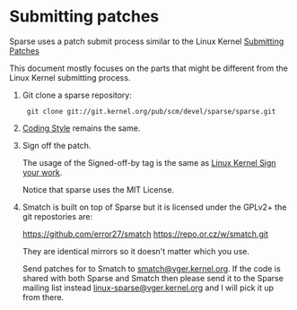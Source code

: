 Submitting patches
==================

Sparse uses a patch submit process similar to the Linux Kernel
[Submitting Patches](https://www.kernel.org/doc/html/v4.12/process/submitting-patches.html)

This document mostly focuses on the parts that might be different from the Linux
Kernel submitting process.

1. Git clone a sparse repository:

        git clone git://git.kernel.org/pub/scm/devel/sparse/sparse.git

2. [Coding Style](https://www.kernel.org/doc/html/v4.12/process/coding-style.html) remains the same.

3. Sign off the patch.

   The usage of the Signed-off-by tag is the same as [Linux Kernel Sign your work](https://www.kernel.org/doc/html/v4.12/process/submitting-patches.html#sign-your-work-the-developer-s-certificate-of-origin).

   Notice that sparse uses the MIT License.

4. Smatch is built on top of Sparse but it is licensed under the GPLv2+ the
   git repostories are:

	https://github.com/error27/smatch
	https://repo.or.cz/w/smatch.git

   They are identical mirrors so it doesn't matter which you use.

   Send patches for to Smatch to <smatch@vger.kernel.org>.  If the code is
   shared with both Sparse and Smatch then please send it to the Sparse
   mailing list instead <linux-sparse@vger.kernel.org> and I will pick it up
   from there.

